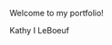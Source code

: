 Welcome to my portfolio!

Kathy I LeBoeuf

<a href="url"><img scr="img/portfolio-readme-img.png" align="center" height="auto" width="600" ></a><br /><br />

<img scr="img/portfolio-readme-img.png" align="center" height="auto" width="600" ><br /><br />

